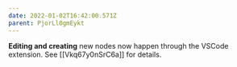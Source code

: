 ```yaml
---
date: 2022-01-02T16:42:00.571Z
parent: PjorLl0gmEykt
---
```


**Editing and creating** new nodes now happen through the VSCode extension. See [[Vkq67y0nSrC6a]] for details.
